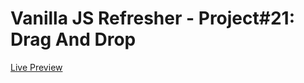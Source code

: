 # Vanilla JS Refresher - Project#21: Drag And Drop
[Live Preview](https://valyndsilva.github.io/vanillajs-drag-and-drop/)
